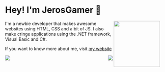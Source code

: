 # Hey! I'm JerosGamer 👋
<img src="https://ascript89.github.io/assets/kris-pfp.png" align="right" height="150px" />
I'm a newbie developer that makes awesome
websites using HTML, CSS and a bit of JS.
I also make cringe applications using the
.NET framework, Visual Basic and C#.

If you want to know more about me, visit
[my website](https://ascript89.github.io)

<img src="https://github-readme-stats.vercel.app/api?username=ascript89&theme=dracula&show_icons=true&count_private=true" />
<img align="right" src="https://github-readme-stats.vercel.app/api/top-langs/?username=ascript89&theme=dracula" />
